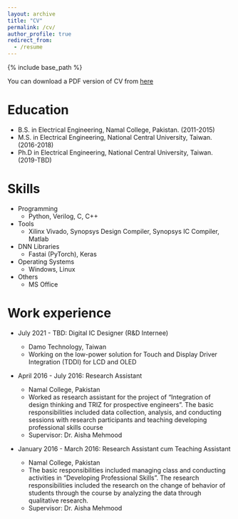 ```yaml
---
layout: archive
title: "CV"
permalink: /cv/
author_profile: true
redirect_from:
  - /resume
---
```


{% include base_path %}

You can download a PDF version of CV from [here](/files/cv.pdf) 

Education
======
* B.S. in Electrical Engineering, Namal College, Pakistan. (2011-2015)
* M.S. in Electrical Engineering, National Central University, Taiwan. (2016-2018) 
* Ph.D in Electrical Engineering, National Central University, Taiwan. (2019-TBD)

Skills
======

* Programming
  * Python, Verilog, C, C++ 
* Tools
  * Xilinx Vivado, Synopsys Design Compiler, Synopsys IC Compiler, Matlab
* DNN Libraries
  * Fastai (PyTorch), Keras
* Operating Systems
  * Windows, Linux
* Others
  * MS Office

Work experience
======
* July 2021 - TBD: Digital IC Designer (R&D Internee)
  * Damo Technology, Taiwan
  * Working on the low-power solution for Touch and Display Driver Integration (TDDI) for LCD and OLED
  
* April 2016 - July 2016: Research Assistant
  * Namal College, Pakistan
  * Worked as research assistant for the project of “Integration of design thinking and TRIZ for prospective engineers”. The basic responsibilities included data collection, analysis, and conducting sessions with research participants and teaching developing professional skills course
  * Supervisor: Dr. Aisha Mehmood 

* January 2016 - March 2016: Research Assistant cum Teaching Assistant
  * Namal College, Pakistan
  * The basic responsibilities included managing class and conducting activities in “Developing Professional Skills”. The research responsibilities included the research on the change of behavior of students through the course by analyzing the data through qualitative research.
  * Supervisor: Dr. Aisha Mehmood
  



